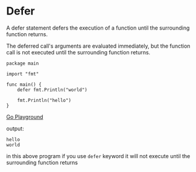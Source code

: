 # Defer 

A defer statement defers the execution of a function until the surrounding function returns.

The deferred call's arguments are evaluated immediately, but the function call is not executed until the surrounding function returns.


```
package main

import "fmt"

func main() {
	defer fmt.Println("world")

	fmt.Println("hello")
}
```
[Go Playground](https://play.golang.org/p/GBzCn3hH39K)

output:

```
hello 
world 

```

in this above program if you use ``` defer ``` keyword it will not execute until the surrounding function returns 


